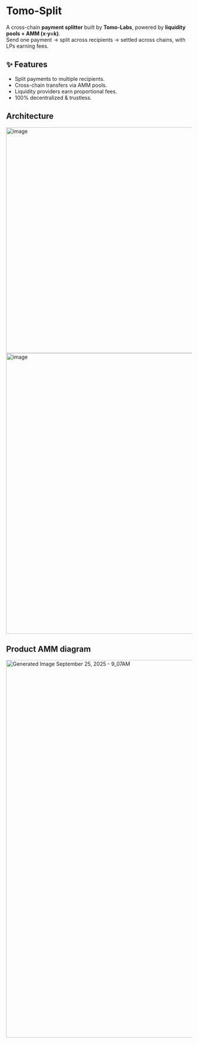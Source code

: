 # Tomo-Split

A cross-chain **payment splitter** built by **Tomo-Labs**, powered by **liquidity pools + AMM (x·y=k)**.  
Send one payment → split across recipients → settled across chains, with LPs earning fees.  


## ✨ Features  
- Split payments to multiple recipients.  
- Cross-chain transfers via AMM pools.  
- Liquidity providers earn proportional fees.  
- 100% decentralized & trustless.  

## Architecture


<img width="836" height="612" alt="image" src="https://github.com/user-attachments/assets/0ecd3236-cdac-42d6-a899-520dd252106d" />


<img width="1213" height="761" alt="image" src="https://github.com/user-attachments/assets/63365623-ff32-4dd3-980c-63cb5c6e274f" />

## Product AMM diagram
<img width="1024" height="1024" alt="Generated Image September 25, 2025 - 9_07AM" src="https://github.com/user-attachments/assets/70010aeb-4591-497a-a917-7d28d0c3b907" />



